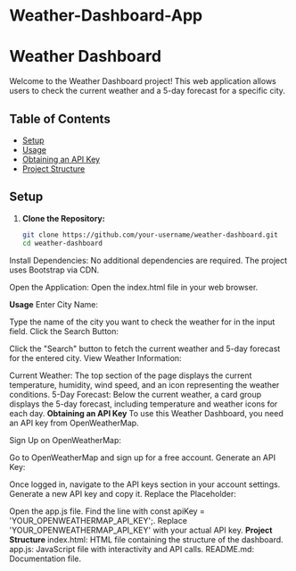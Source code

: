 # Weather-Dashboard-App
# Weather Dashboard

Welcome to the Weather Dashboard project! This web application allows users to check the current weather and a 5-day forecast for a specific city.

## Table of Contents

- [Setup](#setup)
- [Usage](#usage)
- [Obtaining an API Key](#obtaining-an-api-key)
- [Project Structure](#project-structure)

## Setup

1. **Clone the Repository:**
   ```bash
   git clone https://github.com/your-username/weather-dashboard.git
   cd weather-dashboard
Install Dependencies:
No additional dependencies are required. The project uses Bootstrap via CDN.

Open the Application:
Open the index.html file in your web browser.

**Usage**
Enter City Name:

Type the name of the city you want to check the weather for in the input field.
Click the Search Button:

Click the "Search" button to fetch the current weather and 5-day forecast for the entered city.
View Weather Information:

Current Weather: The top section of the page displays the current temperature, humidity, wind speed, and an icon representing the weather conditions.
5-Day Forecast: Below the current weather, a card group displays the 5-day forecast, including temperature and weather icons for each day.
**Obtaining an API Key**
To use this Weather Dashboard, you need an API key from OpenWeatherMap.

Sign Up on OpenWeatherMap:

Go to OpenWeatherMap and sign up for a free account.
Generate an API Key:

Once logged in, navigate to the API keys section in your account settings.
Generate a new API key and copy it.
Replace the Placeholder:

Open the app.js file.
Find the line with const apiKey = 'YOUR_OPENWEATHERMAP_API_KEY';.
Replace 'YOUR_OPENWEATHERMAP_API_KEY' with your actual API key.
**Project Structure**
index.html: HTML file containing the structure of the dashboard.
app.js: JavaScript file with interactivity and API calls.
README.md: Documentation file.
